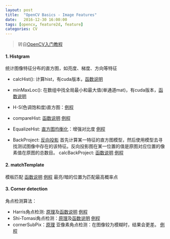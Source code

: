```yaml
---
layout: post
title:  "OpenCV Basics - Image Features"
date:   2016-12-30 16:00:00
tags: [opencv, feature2d, feature]
categories: CV
---
```


> 转自[OpenCV入门教程](http://blog.csdn.net/zhmxy555/article/category/1923021)

#### 1. Histgram
统计图像特征分布的直方图，如亮度、梯度、方向等特征
* calcHist(): 计算hist，有cuda版本，[函数说明](http://docs.opencv.org/3.1.0/d6/dc7/group__imgproc__hist.html#ga4b2b5fd75503ff9e6844cc4dcdaed35d)
* minMaxLoc(): 在数组中找全局最小和最大值(单通道mat)，有cuda版本，[函数说明](http://docs.opencv.org/3.1.0/d2/de8/group__core__array.html#gab473bf2eb6d14ff97e89b355dac20707)
* H-S(色调饱和度)直方图：[例程](https://github.com/wykvictor/OpenCV3-Intro-Example/blob/master/chapter9/79_H-S-Histogram/79_H-S-Histogram.cpp)
* compareHist: [函数说明](http://docs.opencv.org/3.1.0/d6/dc7/group__imgproc__hist.html#gaf4190090efa5c47cb367cf97a9a519bd) [例程](https://github.com/wykvictor/OpenCV3-Intro-Example/blob/master/chapter9/82_compareHist/82_compareHist.cpp#L107)

* EqualizeHist: 
[直方图均衡化](https://zh.wikipedia.org/zh-cn/%E7%9B%B4%E6%96%B9%E5%9B%BE%E5%9D%87%E8%A1%A1%E5%8C%96)：增强对比度
[例程](https://github.com/wykvictor/OpenCV3-Intro-Example/blob/master/chapter7/68_equalizeHist/68_equalizeHist.cpp#L35)

* BackProject: [反向投影](http://blog.csdn.net/viewcode/article/details/8209067)
首先计算某一特征的直方图模型，然后使用模型去寻找测试图像中存在的该特征。反向投影图在某一位置的值是原图对应位置的像素值在原图的总数目。
calcBackProject: [函数说明](http://docs.opencv.org/3.1.0/d6/dc7/group__imgproc__hist.html#ga3a0af640716b456c3d14af8aee12e3ca) [例程](https://github.com/wykvictor/OpenCV3-Intro-Example/blob/master/chapter9/83_calcBackProject/83_calcBackProject.cpp#L91)

#### 2. matchTemplate
模板匹配 [函数说明](http://www.opencv.org.cn/opencvdoc/2.3.2/html/doc/tutorials/imgproc/histograms/template_matching/template_matching.html)
[例程](https://github.com/wykvictor/OpenCV3-Intro-Example/blob/master/chapter9/84_matchTemplate/84_matchTemplate.cpp#L84) 最亮/暗的位置为匹配最高概率点

#### 3. Corner detection
角点检测算法：
* Harris角点检测: [原理](http://blog.csdn.net/newthinker_wei/article/details/45603583)及[函数说明](http://docs.opencv.org/3.1.0/dd/d1a/group__imgproc__feature.html#gac1fc3598018010880e370e2f709b4345) [例程](https://github.com/wykvictor/OpenCV3-Intro-Example/blob/master/chapter10/86_cornerHarris/86_cornerHarris.cpp#L92)
* Shi-Tomasi角点检测：[原理](http://blog.csdn.net/tostq/article/details/49178601)及[函数说明](http://docs.opencv.org/3.1.0/dd/d1a/group__imgproc__feature.html#ga1d6bb77486c8f92d79c8793ad995d541) [例程](https://github.com/wykvictor/OpenCV3-Intro-Example/blob/master/chapter10/87_goodFeaturesToTrack/87_goodFeaturesToTrack.cpp#L55)
* cornerSubPix：[原理](http://docs.opencv.org/3.1.0/dd/d1a/group__imgproc__feature.html#ga354e0d7c86d0d9da75de9b9701a9a87e) 亚像素角点检测：在图像较为模糊时，结果会更差。 [例程](https://github.com/wykvictor/OpenCV3-Intro-Example/blob/master/chapter10/88_cornerSubPix/88_cornerSubPix.cpp#L89)
